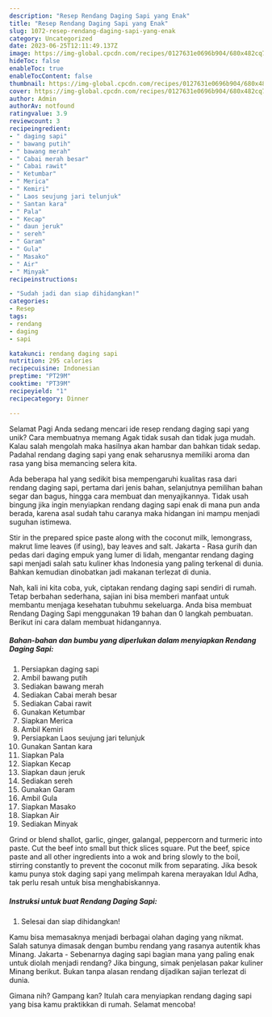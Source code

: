 ```yaml
---
description: "Resep Rendang Daging Sapi yang Enak"
title: "Resep Rendang Daging Sapi yang Enak"
slug: 1072-resep-rendang-daging-sapi-yang-enak
category: Uncategorized
date: 2023-06-25T12:11:49.137Z
image: https://img-global.cpcdn.com/recipes/0127631e0696b904/680x482cq70/rendang-daging-sapi-foto-resep-utama.jpg
hideToc: false
enableToc: true
enableTocContent: false
thumbnail: https://img-global.cpcdn.com/recipes/0127631e0696b904/680x482cq70/rendang-daging-sapi-foto-resep-utama.jpg
cover: https://img-global.cpcdn.com/recipes/0127631e0696b904/680x482cq70/rendang-daging-sapi-foto-resep-utama.jpg
author: Admin
authorAv: notfound
ratingvalue: 3.9
reviewcount: 3
recipeingredient:
- " daging sapi"
- " bawang putih"
- " bawang merah"
- " Cabai merah besar"
- " Cabai rawit"
- " Ketumbar"
- " Merica"
- " Kemiri"
- " Laos seujung jari telunjuk"
- " Santan kara"
- " Pala"
- " Kecap"
- " daun jeruk"
- " sereh"
- " Garam"
- " Gula"
- " Masako"
- " Air"
- " Minyak"
recipeinstructions:

- "Sudah jadi dan siap dihidangkan!"
categories:
- Resep
tags:
- rendang
- daging
- sapi

katakunci: rendang daging sapi 
nutrition: 295 calories
recipecuisine: Indonesian
preptime: "PT29M"
cooktime: "PT39M"
recipeyield: "1"
recipecategory: Dinner

---
```



Selamat Pagi Anda sedang mencari ide resep rendang daging sapi yang unik? Cara membuatnya memang Agak tidak susah dan tidak juga mudah. Kalau salah mengolah maka hasilnya akan hambar dan bahkan tidak sedap. Padahal rendang daging sapi yang enak seharusnya memiliki aroma dan rasa yang bisa memancing selera kita.


Ada beberapa hal yang sedikit bisa mempengaruhi kualitas rasa dari rendang daging sapi, pertama dari jenis bahan, selanjutnya pemilihan bahan segar dan bagus, hingga cara membuat dan menyajikannya. Tidak usah bingung jika ingin menyiapkan rendang daging sapi enak di mana pun anda berada, karena asal sudah tahu caranya maka hidangan ini mampu menjadi suguhan istimewa.

Stir in the prepared spice paste along with the coconut milk, lemongrass, makrut lime leaves (if using), bay leaves and salt. Jakarta - Rasa gurih dan pedas dari daging empuk yang lumer di lidah, mengantar rendang daging sapi menjadi salah satu kuliner khas Indonesia yang paling terkenal di dunia. Bahkan kemudian dinobatkan jadi makanan terlezat di dunia.


Nah, kali ini kita coba, yuk, ciptakan rendang daging sapi sendiri di rumah. Tetap berbahan sederhana, sajian ini bisa memberi manfaat untuk membantu menjaga kesehatan tubuhmu sekeluarga. Anda bisa membuat Rendang Daging Sapi menggunakan 19 bahan dan 0 langkah pembuatan. Berikut ini cara dalam membuat hidangannya.

<!--inarticleads1-->

##### Bahan-bahan dan bumbu yang diperlukan dalam menyiapkan Rendang Daging Sapi:

1. Persiapkan  daging sapi
1. Ambil  bawang putih
1. Sediakan  bawang merah
1. Sediakan  Cabai merah besar
1. Sediakan  Cabai rawit
1. Gunakan  Ketumbar
1. Siapkan  Merica
1. Ambil  Kemiri
1. Persiapkan  Laos seujung jari telunjuk
1. Gunakan  Santan kara
1. Siapkan  Pala
1. Siapkan  Kecap
1. Siapkan  daun jeruk
1. Sediakan  sereh
1. Gunakan  Garam
1. Ambil  Gula
1. Siapkan  Masako
1. Siapkan  Air
1. Sediakan  Minyak


Grind or blend shallot, garlic, ginger, galangal, peppercorn and turmeric into paste. Cut the beef into small but thick slices square. Put the beef, spice paste and all other ingredients into a wok and bring slowly to the boil, stirring constantly to prevent the coconut milk from separating. Jika besok kamu punya stok daging sapi yang melimpah karena merayakan Idul Adha, tak perlu resah untuk bisa menghabiskannya. 

<!--inarticleads2-->

##### Instruksi untuk buat Rendang Daging Sapi:


1. Selesai dan siap dihidangkan!

Kamu bisa memasaknya menjadi berbagai olahan daging yang nikmat. Salah satunya dimasak dengan bumbu rendang yang rasanya autentik khas Minang. Jakarta - Sebenarnya daging sapi bagian mana yang paling enak untuk diolah menjadi rendang? Jika bingung, simak penjelasan pakar kuliner Minang berikut. Bukan tanpa alasan rendang dijadikan sajian terlezat di dunia. 

Gimana nih? Gampang kan? Itulah cara menyiapkan rendang daging sapi yang bisa kamu praktikkan di rumah. Selamat mencoba!
